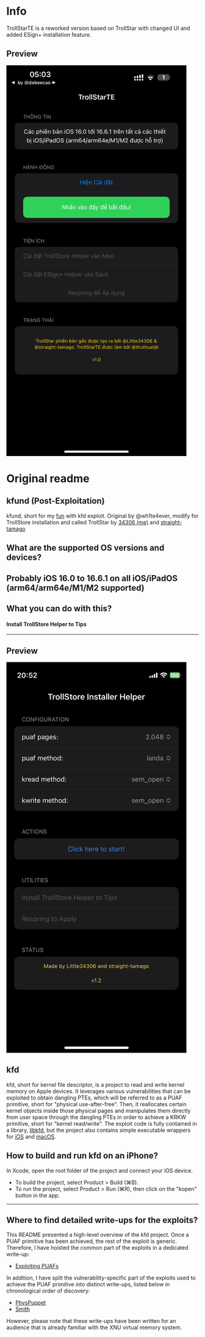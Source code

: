# Info
TrollStarTE is a reworked version based on TrollStar with changed UI and added ESign+ installation feature.
## Preview
<img src="https://raw.githubusercontent.com/thuthuatjb/TrollStarTE/main/Preview-TE.PNG">

# Original readme

## kfund (Post-Exploitation)
kfund, short for my [fun](kfd/fun) with kfd exploit. Original by @wh1te4ever, modify for TrollStore installation and called TrollStar by [34306 (me)](https://github.com/34306) and [straight-tamago](https://github.com/straight-tamago)

## What are the supported OS versions and devices?
Probably iOS 16.0 to 16.6.1 on all iOS/iPadOS (arm64/arm64e/M1/M2 supported)
---

## What you can do with this?
#### Install TrollStore Helper to Tips
---
## Preview
<img src="https://raw.githubusercontent.com/34306/TrollStar/main/Preview.PNG">

## kfd

kfd, short for kernel file descriptor, is a project to read and write kernel memory on Apple
devices. It leverages various vulnerabilities that can be exploited to obtain dangling PTEs, which
will be referred to as a PUAF primitive, short for "physical use-after-free". Then, it reallocates
certain kernel objects inside those physical pages and manipulates them directly from user space
through the dangling PTEs in order to achieve a KRKW primitive, short for "kernel read/write". The
exploit code is fully contained in a library, [libkfd](kfd/libkfd.h), but the project also contains
simple executable wrappers for [iOS](kfd/ContentView.swift) and [macOS](macos_kfd.c).

##  How to build and run kfd on an iPhone?

In Xcode, open the root folder of the project and connect your iOS device.

- To build the project, select Product > Build (⌘B).
- To run the project, select Product > Run (⌘R), then click on the "kopen" button in the app.

---

## Where to find detailed write-ups for the exploits?

This README presented a high-level overview of the kfd project. Once a PUAF primitive has been
achieved, the rest of the exploit is generic. Therefore, I have hoisted the common part of the
exploits in a dedicated write-up:

- [Exploiting PUAFs](writeups/exploiting-puafs.md)

In addition, I have split the vulnerability-specific part of the exploits used to achieve the PUAF
primitive into distinct write-ups, listed below in chronological order of discovery:

-   [PhysPuppet](writeups/physpuppet.md)
-   [Smith](writeups/smith.md)

However, please note that these write-ups have been written for an audience that is already familiar
with the XNU virtual memory system.
